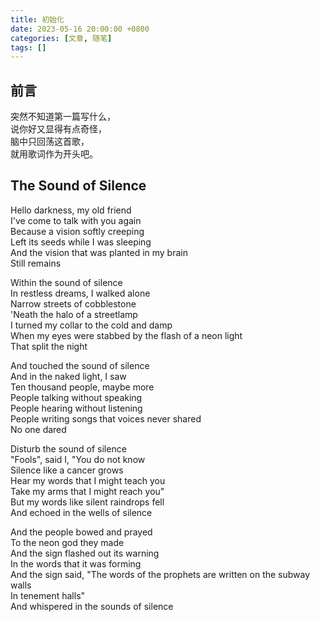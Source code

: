```yaml
---
title: 初始化
date: 2023-05-16 20:00:00 +0800
categories: [文章, 随笔]
tags: []
---
```


## 前言
突然不知道第一篇写什么，  
说你好又显得有点奇怪，  
脑中只回荡这首歌，  
就用歌词作为开头吧。  


## The Sound of Silence

Hello darkness, my old friend  
I've come to talk with you again  
Because a vision softly creeping  
Left its seeds while I was sleeping  
And the vision that was planted in my brain  
Still remains  

Within the sound of silence  
In restless dreams, I walked alone  
Narrow streets of cobblestone  
'Neath the halo of a streetlamp  
I turned my collar to the cold and damp  
When my eyes were stabbed by the flash of a neon light  
That split the night    


And touched the sound of silence  
And in the naked light, I saw  
Ten thousand people, maybe more  
People talking without speaking  
People hearing without listening  
People writing songs that voices never shared  
No one dared    

Disturb the sound of silence  
"Fools", said I, "You do not know  
Silence like a cancer grows  
Hear my words that I might teach you  
Take my arms that I might reach you"  
But my words like silent raindrops fell  
And echoed in the wells of silence    

And the people bowed and prayed  
To the neon god they made  
And the sign flashed out its warning  
In the words that it was forming   
And the sign said, "The words of the prophets are written on the subway walls   
In tenement halls"  
And whispered in the sounds of silence  